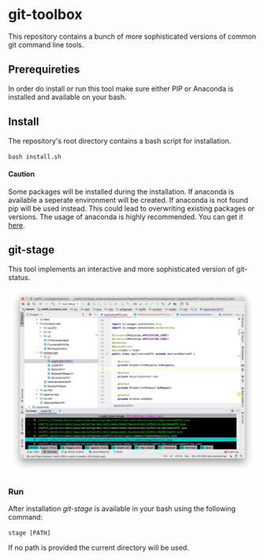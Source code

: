 # git-toolbox

This repository contains a bunch of more sophisticated versions of common git command line tools.

## Prerequireties

In order do install or run this tool make sure either PIP or Anaconda is installed and available on your bash.


## Install

The repository's root directory contains a bash script for installation.

`bash install.sh`

#### Caution

Some packages will be installed during the installation. If anaconda is available a seperate environment will be created. If anaconda is not found pip will be used instead. This could lead to overwriting existing packages or versions. The usage of anaconda is highly recommended. You can get it [here](https://www.anaconda.com/).

## git-stage

This tool implements an interactive and more sophisticated version of git-status.

![screenshot](doc/screenshot_stage.png)

### Run

After installation _git-stage_ is available in your bash using the following command:

`stage [PATH]`

If no path is provided the current directory will be used.
